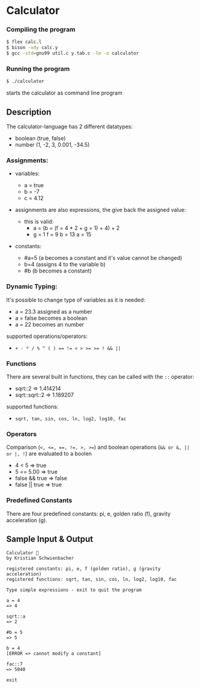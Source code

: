 # Calculator

### Compiling the program
```bash
$ flex calc.l
$ bison -vdy calc.y
$ gcc -std=gnu99 util.c y.tab.c -lm -o calculator
```

### Running the program
```bash
$ ./calculator
```
starts the calculator as command line program

## Description
The calculator-language has 2 different datatypes:
- boolean   (true, false)
- number    (1, -2, 3, 0.001, -34.5)

### Assignments:
- variables: 
  - a = true
  - b = -7
  - c = 4.12
- assignments are also expressions, the give back the assigned value:
  - this is valid:  
    - a = (b = (f = 4 * 2 + g = 1) + 4) + 2 
    - g = 1 f = 9 b = 13 a = 15

- constants:
  - #a=5		(a becomes a constant and it's value cannot be changed)
  - b=4			(assigns 4 to the variable b)
  - #b			(b becomes a constant)

### Dynamic Typing:
It's possible to change type of variables as it is needed:
- a = 23.3        	assigned as a number
- a = false       	becomes a boolean
- a = 22          	becomes an number

supported operations/operators:
- `+ - * / % ^ ( ) == != < > >= >= ! && ||`

### Functions
There are several built in functions, they can be called with the `::` operator:
- sqrt::2             => 1.414214
- sqrt::sqrt::2       => 1.189207

supported functions:
- `sqrt, tan, sin, cos, ln, log2, log10, fac`

### Operators
Comparison (`<, <=, ==, !=, >, >=`) and boolean operations (`&& or &, || or |, !`) are evaluated to a boolen
-  4 < 5 		=> true
-  5 == 5.00		=> true
-  false && true	=> false
-  false || true	=> true

### Predefined Constants
There are four predefined constants: pi, e, golden ratio (f), gravity acceleration (g).

## Sample Input & Output

```
Calculator 🔢
by Kristian Schwienbacher

registered constants: pi, e, f (golden ratio), g (gravity acceleration)
registered functions: sqrt, tan, sin, cos, ln, log2, log10, fac

Type simple expressions - exit to quit the program

a = 4
=> 4

sqrt::a
=> 2

#b = 5
=> 5

b = 4
[ERROR => cannot modify a constant]

fac::7
=> 5040

exit
```